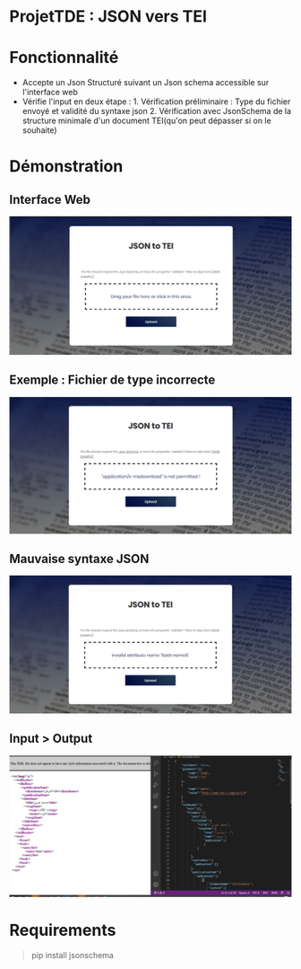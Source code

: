 # ProjetTDE : JSON vers TEI

# Fonctionnalité
 - Accepte un Json Structuré suivant un Json schema accessible sur l'interface web
 - Vérifie l'input en deux étape : 
               1. Vérification préliminaire : Type du fichier envoyé et validité du syntaxe json 
               2. Vérification avec JsonSchema de la structure minimale d'un document TEI(qu'on peut dépasser si on le souhaite)
 
 # Démonstration
 ## Interface Web
 
 ![Interface Web](https://raw.githubusercontent.com/AMazouni/ProjetTDE/main/static/images/Screenshot1.png)  
 
 ## Exemple : Fichier de type incorrecte
 
 ![BadFile](https://raw.githubusercontent.com/AMazouni/ProjetTDE/main/static/images/Screenshot2.png)
 
 ## Mauvaise syntaxe JSON
 
 ![BadSyntaxe](https://raw.githubusercontent.com/AMazouni/ProjetTDE/main/static/images/Screenshot3.png)
 
 ## Input > Output 
 
 ![IO](https://raw.githubusercontent.com/AMazouni/ProjetTDE/main/static/images/inputoutput.png)

# Requirements 
    
 >  pip install jsonschema
 
 
